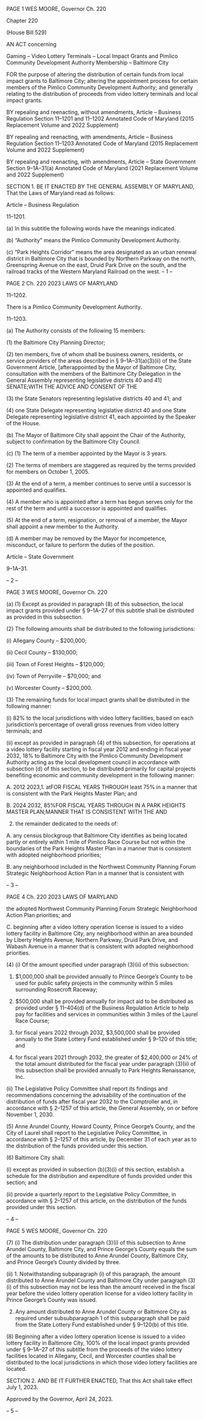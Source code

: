 PAGE 1
WES MOORE, Governor Ch. 220

Chapter 220

(House Bill 529)

AN ACT concerning

Gaming – Video Lottery Terminals – Local Impact Grants and Pimlico
Community Development Authority Membership – Baltimore City

FOR the purpose of altering the distribution of certain funds from local impact grants to
Baltimore City; altering the appointment process for certain members of the Pimlico
Community Development Authority; and generally relating to the distribution of
proceeds from video lottery terminals and local impact grants.

BY repealing and reenacting, without amendments,
Article – Business Regulation
Section 11–1201 and 11–1202
Annotated Code of Maryland
(2015 Replacement Volume and 2022 Supplement)

BY repealing and reenacting, with amendments,
Article – Business Regulation
Section 11–1203
Annotated Code of Maryland
(2015 Replacement Volume and 2022 Supplement)

BY repealing and reenacting, with amendments,
Article – State Government
Section 9–1A–31(a)
Annotated Code of Maryland
(2021 Replacement Volume and 2022 Supplement)

SECTION 1. BE IT ENACTED BY THE GENERAL ASSEMBLY OF MARYLAND,
That the Laws of Maryland read as follows:

Article – Business Regulation

11–1201.

(a) In this subtitle the following words have the meanings indicated.

(b) “Authority” means the Pimlico Community Development Authority.

(c) “Park Heights Corridor” means the area designated as an urban renewal
district in Baltimore City that is bounded by Northern Parkway on the north, Greenspring
Avenue on the east, Druid Park Drive on the south, and the railroad tracks of the Western
Maryland Railroad on the west.
– 1 –

PAGE 2
Ch. 220 2023 LAWS OF MARYLAND

11–1202.

There is a Pimlico Community Development Authority.

11–1203.

(a) The Authority consists of the following 15 members:

(1) the Baltimore City Planning Director;

(2) ten members, five of whom shall be business owners, residents, or service
providers of the areas described in § 9–1A–31(a)(3)(ii) of the State Government Article,
[afterappointed by the Mayor of Baltimore City, consultation with the members of the
Baltimore City Delegation in the General Assembly representing legislative districts 40 and
41] SENATE;WITH THE ADVICE AND CONSENT OF THE

(3) the State Senators representing legislative districts 40 and 41; and

(4) one State Delegate representing legislative district 40 and one State
Delegate representing legislative district 41, each appointed by the Speaker of the House.

(b) The Mayor of Baltimore City shall appoint the Chair of the Authority, subject
to confirmation by the Baltimore City Council.

(c) (1) The term of a member appointed by the Mayor is 3 years.

(2) The terms of members are staggered as required by the terms provided
for members on October 1, 2005.

(3) At the end of a term, a member continues to serve until a successor is
appointed and qualifies.

(4) A member who is appointed after a term has begun serves only for the
rest of the term and until a successor is appointed and qualifies.

(5) At the end of a term, resignation, or removal of a member, the Mayor
shall appoint a new member to the Authority.

(d) A member may be removed by the Mayor for incompetence, misconduct, or
failure to perform the duties of the position.

Article – State Government

9–1A–31.

– 2 –

PAGE 3
WES MOORE, Governor Ch. 220

(a) (1) Except as provided in paragraph (8) of this subsection, the local impact
grants provided under § 9–1A–27 of this subtitle shall be distributed as provided in this
subsection.

(2) The following amounts shall be distributed to the following
jurisdictions:

(i) Allegany County – $200,000;

(ii) Cecil County – $130,000;

(iii) Town of Forest Heights – $120,000;

(iv) Town of Perryville – $70,000; and

(v) Worcester County – $200,000.

(3) The remaining funds for local impact grants shall be distributed in the
following manner:

(i) 82% to the local jurisdictions with video lottery facilities, based
on each jurisdiction’s percentage of overall gross revenues from video lottery terminals; and

(ii) except as provided in paragraph (4) of this subsection, for
operations at a video lottery facility starting in fiscal year 2012 and ending in fiscal year
2032, 18% to Baltimore City with the Pimlico Community Development Authority acting
as the local development council in accordance with subsection (d) of this section, to be
distributed primarily for capital projects benefiting economic and community development
in the following manner:

A. 2012 2023,1. atFOR FISCAL YEARS THROUGH
least 75% in a manner that is consistent with the Park Heights Master Plan; and

B. 2024 2032, 85%FOR FISCAL YEARS THROUGH IN A
PARK HEIGHTS MASTER PLAN;MANNER THAT IS CONSISTENT WITH THE AND

2. the remainder dedicated to the needs of:

A. any census blockgroup that Baltimore City identifies as
being located partly or entirely within 1 mile of Pimlico Race Course but not within the
boundaries of the Park Heights Master Plan in a manner that is consistent with adopted
neighborhood priorities;

B. any neighborhood included in the Northwest Community
Planning Forum Strategic Neighborhood Action Plan in a manner that is consistent with

– 3 –

PAGE 4
Ch. 220 2023 LAWS OF MARYLAND

the adopted Northwest Community Planning Forum Strategic Neighborhood Action Plan
priorities; and

C. beginning after a video lottery operation license is issued
to a video lottery facility in Baltimore City, any neighborhood within an area bounded by
Liberty Heights Avenue, Northern Parkway, Druid Park Drive, and Wabash Avenue in a
manner that is consistent with adopted neighborhood priorities.

(4) (i) Of the amount specified under paragraph (3)(ii) of this
subsection:

1. $1,000,000 shall be provided annually to Prince George’s
County to be used for public safety projects in the community within 5 miles surrounding
Rosecroft Raceway;

2. $500,000 shall be provided annually for impact aid to be
distributed as provided under § 11–404(d) of the Business Regulation Article to help pay
for facilities and services in communities within 3 miles of the Laurel Race Course;

3. for fiscal years 2022 through 2032, $3,500,000 shall be
provided annually to the State Lottery Fund established under § 9–120 of this title; and

4. for fiscal years 2021 through 2032, the greater of
$2,400,000 or 24% of the total amount distributed for the fiscal year under paragraph (3)(ii)
of this subsection shall be provided annually to Park Heights Renaissance, Inc.

(ii) The Legislative Policy Committee shall report its findings and
recommendations concerning the advisability of the continuation of the distribution of
funds after fiscal year 2032 to the Comptroller and, in accordance with § 2–1257 of this
article, the General Assembly, on or before November 1, 2030.

(5) Anne Arundel County, Howard County, Prince George’s County, and
the City of Laurel shall report to the Legislative Policy Committee, in accordance with §
2–1257 of this article, by December 31 of each year as to the distribution of the funds
provided under this section.

(6) Baltimore City shall:

(i) except as provided in subsection (b)(3)(i) of this section, establish
a schedule for the distribution and expenditure of funds provided under this section; and

(ii) provide a quarterly report to the Legislative Policy Committee,
in accordance with § 2–1257 of this article, on the distribution of the funds provided under
this section.

– 4 –

PAGE 5
WES MOORE, Governor Ch. 220

(7) (i) The distribution under paragraph (3)(i) of this subsection to
Anne Arundel County, Baltimore City, and Prince George’s County equals the sum of the
amounts to be distributed to Anne Arundel County, Baltimore City, and Prince George’s
County divided by three.

(ii) 1. Notwithstanding subparagraph (i) of this paragraph, the
amount distributed to Anne Arundel County and Baltimore City under paragraph (3)(i) of
this subsection may not be less than the amount received in the fiscal year before the video
lottery operation license for a video lottery facility in Prince George’s County was issued.

2. Any amount distributed to Anne Arundel County or
Baltimore City as required under subsubparagraph 1 of this subparagraph shall be paid
from the State Lottery Fund established under § 9–120(b) of this title.

(8) Beginning after a video lottery operation license is issued to a video
lottery facility in Baltimore City, 100% of the local impact grants provided under §
9–1A–27 of this subtitle from the proceeds of the video lottery facilities located in Allegany,
Cecil, and Worcester counties shall be distributed to the local jurisdictions in which those
video lottery facilities are located.

SECTION 2. AND BE IT FURTHER ENACTED, That this Act shall take effect July
1, 2023.

Approved by the Governor, April 24, 2023.

– 5 –